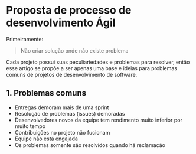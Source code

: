 # Proposta de processo de desenvolvimento Ágil

Primeiramente:

> Não criar solução onde não existe problema

Cada projeto possui suas peculiariedades e problemas para resolver, então esse artigo se propõe a ser apenas uma base e ideias para problemas comuns de projetos de desenvolvimento de software.

## 1. Problemas comuns

- Entregas demoram mais de uma sprint
- Resolução de problemas (issues) demoradas
- Desenvolvedores novos da equipe tem rendimento muito inferior por muito tempo
- Contribuições no projeto não fucionam
- Equipe não está engajada
- Os problemas somente são resolvidos quando há reclamação
